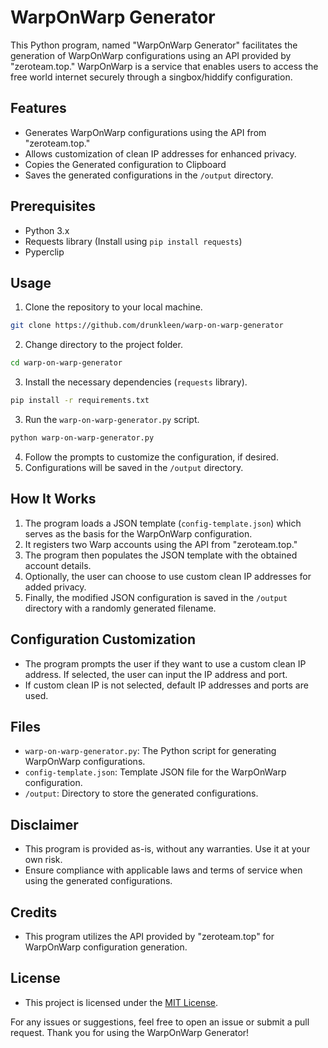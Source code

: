 # WarpOnWarp Generator

This Python program, named "WarpOnWarp Generator" facilitates the generation of WarpOnWarp configurations using an API provided by "zeroteam.top." WarpOnWarp is a service that enables users to access the free world internet securely through a singbox/hiddify configuration.

## Features

- Generates WarpOnWarp configurations using the API from "zeroteam.top."
- Allows customization of clean IP addresses for enhanced privacy.
- Copies the Generated configuration to Clipboard
- Saves the generated configurations in the `/output` directory.

## Prerequisites

- Python 3.x
- Requests library (Install using `pip install requests`)
- Pyperclip


## Usage

1. Clone the repository to your local machine.
```bash
git clone https://github.com/drunkleen/warp-on-warp-generator
```
2. Change directory to the project folder.
```bash
cd warp-on-warp-generator
```
3. Install the necessary dependencies (`requests` library).
```bash
pip install -r requirements.txt
```
3. Run the `warp-on-warp-generator.py` script.
```bash
python warp-on-warp-generator.py
```
4. Follow the prompts to customize the configuration, if desired.
5. Configurations will be saved in the `/output` directory.

## How It Works

1. The program loads a JSON template (`config-template.json`) which serves as the basis for the WarpOnWarp configuration.
2. It registers two Warp accounts using the API from "zeroteam.top."
3. The program then populates the JSON template with the obtained account details.
4. Optionally, the user can choose to use custom clean IP addresses for added privacy.
5. Finally, the modified JSON configuration is saved in the `/output` directory with a randomly generated filename.

## Configuration Customization

- The program prompts the user if they want to use a custom clean IP address. If selected, the user can input the IP address and port.
- If custom clean IP is not selected, default IP addresses and ports are used.

## Files

- `warp-on-warp-generator.py`: The Python script for generating WarpOnWarp configurations.
- `config-template.json`: Template JSON file for the WarpOnWarp configuration.
- `/output`: Directory to store the generated configurations.

## Disclaimer

- This program is provided as-is, without any warranties. Use it at your own risk.
- Ensure compliance with applicable laws and terms of service when using the generated configurations.

## Credits

- This program utilizes the API provided by "zeroteam.top" for WarpOnWarp configuration generation.

## License

- This project is licensed under the [MIT License](LICENSE).

For any issues or suggestions, feel free to open an issue or submit a pull request. Thank you for using the WarpOnWarp Generator!
